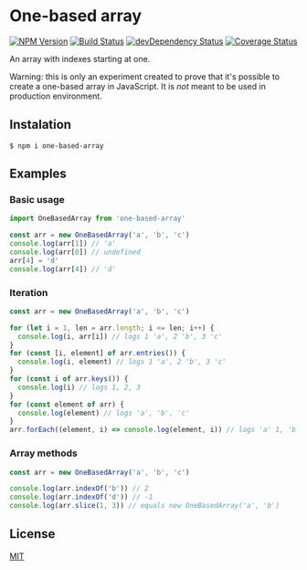 # One-based array

[![NPM Version](https://img.shields.io/npm/v/one-based-array.svg?style=flat-square)](https://www.npmjs.com/package/one-based-array)
[![Build Status](https://img.shields.io/travis/Gothdo/one-based-array.svg?style=flat-square)](https://travis-ci.org/Gothdo/one-based-array)
[![devDependency Status](https://img.shields.io/david/dev/Gothdo/one-based-array.svg?style=flat-square)](https://david-dm.org/Gothdo/one-based-array?type=dev)
[![Coverage Status](https://img.shields.io/coveralls/Gothdo/one-based-array.svg?style=flat-square)](https://coveralls.io/github/Gothdo/one-based-array?branch=master)

An array with indexes starting at one.

Warning: this is only an experiment created to prove that it's possible to create a one-based array in JavaScript. It is *not* meant to be used in production environment.

## Instalation

```
$ npm i one-based-array
```

## Examples

### Basic usage

```js
import OneBasedArray from 'one-based-array'

const arr = new OneBasedArray('a', 'b', 'c')
console.log(arr[1]) // 'a'
console.log(arr[0]) // undefined
arr[4] = 'd'
console.log(arr[4]) // 'd'
```
### Iteration

```js
const arr = new OneBasedArray('a', 'b', 'c')

for (let i = 1, len = arr.length; i <= len; i++) {
  console.log(i, arr[i]) // logs 1 'a', 2 'b', 3 'c'
}
for (const [i, element] of arr.entries()) {
  console.log(i, element) // logs 1 'a', 2 'b', 3 'c'
}
for (const i of arr.keys()) {
  console.log(i) // logs 1, 2, 3
}
for (const element of arr) {
  console.log(element) // logs 'a', 'b', 'c'
}
arr.forEach((element, i) => console.log(element, i)) // logs 'a' 1, 'b' 2, 'c' 3
```

### Array methods

```js
const arr = new OneBasedArray('a', 'b', 'c')

console.log(arr.indexOf('b')) // 2
console.log(arr.indexOf('d')) // -1
console.log(arr.slice(1, 3)) // equals new OneBasedArray('a', 'b')
```

## License

[MIT](LICENSE.md)
